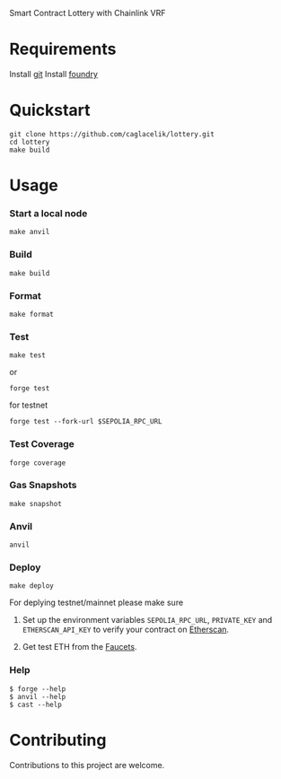 Smart Contract Lottery with Chainlink VRF

# Requirements

Install [git](https://git-scm.com/book/en/v2/Getting-Started-Installing-Git)
Install [foundry](https://getfoundry.sh/)

# Quickstart

```
git clone https://github.com/caglacelik/lottery.git
cd lottery
make build
```

# Usage

### Start a local node

```
make anvil
```

### Build

```shell
make build
```

### Format

```shell
make format
```

### Test

```shell
make test
```

or

```shell
forge test
```

for testnet

```shell
forge test --fork-url $SEPOLIA_RPC_URL
```

### Test Coverage

```
forge coverage
```

### Gas Snapshots

```shell
make snapshot
```

### Anvil

```shell
anvil
```

### Deploy

```shell
make deploy
```

For deplying testnet/mainnet please make sure

1. Set up the environment variables
   `SEPOLIA_RPC_URL`, `PRIVATE_KEY` and `ETHERSCAN_API_KEY` to verify your contract on [Etherscan](https://etherscan.io/).

2. Get test ETH from the [Faucets](https://faucets.chain.link/).

### Help

```shell
$ forge --help
$ anvil --help
$ cast --help
```

# Contributing

Contributions to this project are welcome.
